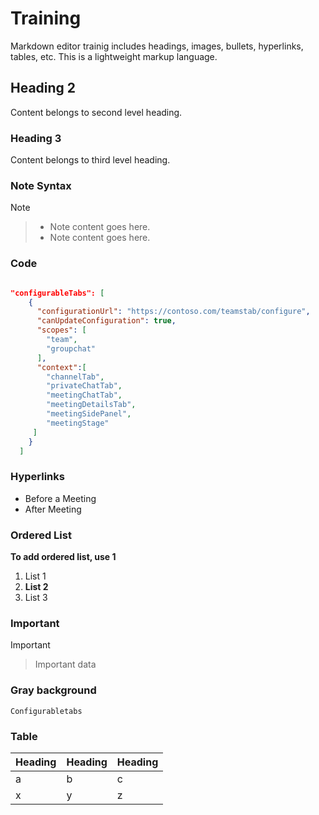
# Training

Markdown editor trainig includes headings, images, bullets, hyperlinks, tables, etc.
This is a lightweight markup language.

## Heading 2

Content belongs to second level heading.

### Heading 3

Content belongs to third level heading.

### Note Syntax

> [!NOTE]

> * Note content goes here.
> * Note content goes here.

### Code

```json

"configurableTabs": [
    {
      "configurationUrl": "https://contoso.com/teamstab/configure",
      "canUpdateConfiguration": true,
      "scopes": [
        "team",
        "groupchat"
      ],
      "context":[
        "channelTab",
        "privateChatTab",
        "meetingChatTab",
        "meetingDetailsTab",
        "meetingSidePanel",
        "meetingStage"
     ]
    }
  ]
  ```

  ### Hyperlinks
  * Before a Meeting
  * After Meeting

  ### Ordered List
  **To add ordered list, use 1**

  1. List 1
  1. **List 2**
  1. List 3

  ### Important

  > [!IMPORTANT]

  > Important data

  ### Gray background

  `Configurabletabs`


  ### Table

  | Heading | Heading | Heading |
  |----------|-----------|-----------|
  |a | b| c|
  |x | y| z|




